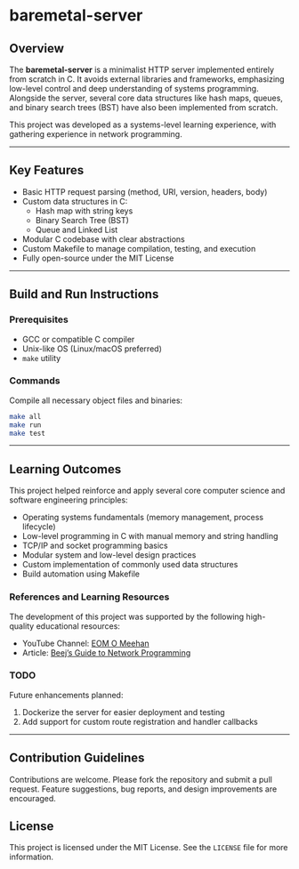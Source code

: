 # baremetal-server

## Overview

The **baremetal-server** is a minimalist HTTP server implemented entirely from scratch in C. It avoids external libraries and frameworks, emphasizing low-level control and deep understanding of systems programming. Alongside the server, several core data structures like hash maps, queues, and binary search trees (BST) have also been implemented from scratch.

This project was developed as a systems-level learning experience, with gathering experience in network programming.

---

## Key Features

- Basic HTTP request parsing (method, URI, version, headers, body)
- Custom data structures in C:
  - Hash map with string keys
  - Binary Search Tree (BST)
  - Queue and Linked List
- Modular C codebase with clear abstractions
- Custom Makefile to manage compilation, testing, and execution
- Fully open-source under the MIT License

---

## Build and Run Instructions

### Prerequisites

- GCC or compatible C compiler
- Unix-like OS (Linux/macOS preferred)
- `make` utility

### Commands

Compile all necessary object files and binaries:

```bash
make all
make run
make test
```
---

## Learning Outcomes

This project helped reinforce and apply several core computer science and software engineering principles:

- Operating systems fundamentals (memory management, process lifecycle)
- Low-level programming in C with manual memory and string handling
- TCP/IP and socket programming basics
- Modular system and low-level design practices
- Custom implementation of commonly used data structures
- Build automation using Makefile

### References and Learning Resources

The development of this project was supported by the following high-quality educational resources:
- YouTube Channel: [EOM O Meehan](https://www.youtube.com/@eom-dev)
- Article: [Beej’s Guide to Network Programming](https://beej.us/guide/bgnet/html/split/index.html)

### TODO

Future enhancements planned:

1. Dockerize the server for easier deployment and testing
2. Add support for custom route registration and handler callbacks

---

## Contribution Guidelines

Contributions are welcome. Please fork the repository and submit a pull request. Feature suggestions, bug reports, and design improvements are encouraged.

## License

This project is licensed under the MIT License. See the `LICENSE` file for more information.